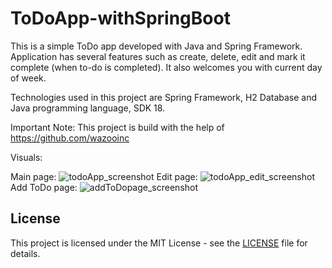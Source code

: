 # ToDoApp-withSpringBoot

This is a simple ToDo app developed with Java and Spring Framework. Application has several features such as create, delete, edit and mark it complete (when to-do is completed). It also welcomes you with current day of week.

Technologies used in this project are Spring Framework, H2 Database and Java programming language, SDK 18.

Important Note: This project is build with the help of https://github.com/wazooinc

Visuals:

Main page:
![todoApp_screenshot](https://user-images.githubusercontent.com/25711896/219703075-eebc5c0b-5273-46de-b22c-1cace7f4a197.png)
Edit page:
![todoApp_edit_screenshot](https://user-images.githubusercontent.com/25711896/219703847-6583f989-ee10-4bb5-875f-1d0fb123605e.png)
Add ToDo page:
![addToDopage_screenshot](https://user-images.githubusercontent.com/25711896/219706274-0ab9acd3-a4a9-4ccb-af75-56afa7f9c8a0.png)

## License
This project is licensed under the MIT License - see the [LICENSE](LICENSE) file for details.
